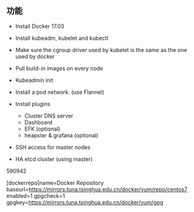 
## 功能

* Install Docker 17.03
* Install kubeadm, kubelet and kubectl
* Make sure the cgroup driver used by kubelet is the same as the one used by docker
* Pull build-in images on every node
* Kubeadmin init
* Install a pod network. (use Flannel)
* Install plugins
    * Cluster DNS server
    * Dashboard
    * EFK (optional)
    * heapster & grafana (optional)

* SSH access for master nodes
* HA etcd cluster (using master)

590942



[dockerrepo]name=Docker Repository
baseurl=https://mirrors.tuna.tsinghua.edu.cn/docker/yum/repo/centos7
enabled=1
gpgcheck=1
gpgkey=https://mirrors.tuna.tsinghua.edu.cn/docker/yum/gpg 